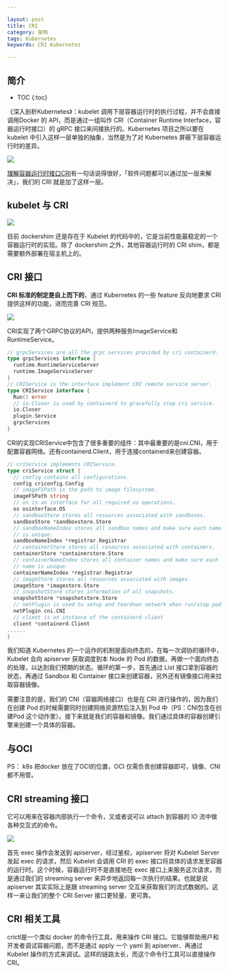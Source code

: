 ```yaml
---

layout: post
title: CRI
category: 架构
tags: Kubernetes
keywords: CRI Kubernetes

---
```


## 简介

* TOC
{:toc}

《深入剖析Kubernetes》：kubelet 调用下层容器运行时的执行过程，并不会直接调用Docker 的 API，而是通过一组叫作 CRI（Container Runtime Interface，容器运行时接口）的 gRPC 接口来间接执行的。Kubernetes 项目之所以要在 kubelet 中引入这样一层单独的抽象，当然是为了对 Kubernetes 屏蔽下层容器运行时的差异。

![](/public/upload/kubernetes/cri_shim.png)

[理解容器运行时接口CRI](https://mp.weixin.qq.com/s/rVgvH2MZoneVdQFxpXrhcg)有一句话说得很好，「软件问题都可以通过加一层来解决」，我们的 CRI 就是加了这样一层。

## kubelet 与 CRI

![](/public/upload/kubernetes/kubelet_cri.png)

目前 dockershim 还是存在于 Kubelet 的代码中的，它是当前性能最稳定的一个容器运行时的实现。除了 dockershim 之外，其他容器运行时的 CRI shim，都是需要额外部署在宿主机上的。

## CRI 接口

**CRI 标准的制定是自上而下的**，通过 Kubernetes 的一些 feature 反向地要求 CRI 提供这样的功能，进而完善 CRI 规范。

![](/public/upload/kubernetes/cri_overview.png)

CRI实现了两个GRPC协议的API，提供两种服务ImageService和RuntimeService。

```go
// grpcServices are all the grpc services provided by cri containerd.
type grpcServices interface {
  runtime.RuntimeServiceServer
  runtime.ImageServiceServer
}
// CRIService is the interface implement CRI remote service server.
type CRIService interface {
  Run() error
  // io.Closer is used by containerd to gracefully stop cri service.
  io.Closer
  plugin.Service
  grpcServices
}
```
CRI的实现CRIService中包含了很多重要的组件：其中最重要的是cni.CNI，用于配置容器网络。还有containerd.Client，用于连接containerd来创建容器。
```go
// criService implements CRIService.
type criService struct {
  // config contains all configurations.
  config criconfig.Config
  // imageFSPath is the path to image filesystem.
  imageFSPath string
  // os is an interface for all required os operations.
  os osinterface.OS
  // sandboxStore stores all resources associated with sandboxes.
  sandboxStore *sandboxstore.Store
  // sandboxNameIndex stores all sandbox names and make sure each name
  // is unique.
  sandboxNameIndex *registrar.Registrar
  // containerStore stores all resources associated with containers.
  containerStore *containerstore.Store
  // containerNameIndex stores all container names and make sure each
  // name is unique.
  containerNameIndex *registrar.Registrar
  // imageStore stores all resources associated with images.
  imageStore *imagestore.Store
  // snapshotStore stores information of all snapshots.
  snapshotStore *snapshotstore.Store
  // netPlugin is used to setup and teardown network when run/stop pod sandbox.
  netPlugin cni.CNI
  // client is an instance of the containerd client
  client *containerd.Client
......
}
```

我们知道 Kubernetes 的一个运作的机制是面向终态的，在每一次调协的循环中，Kubelet 会向 apiserver 获取调度到本 Node 的 Pod 的数据，再做一个面向终态的处理，以达到我们预期的状态。循环的第一步，首先通过 List 接口拿到容器的状态，再通过 Sandbox 和 Container 接口来创建容器，另外还有镜像接口用来拉取容器镜像。

需要注意的是，我们的 CNI（容器网络接口）也是在 CRI 进行操作的，因为我们在创建 Pod 的时候需要同时创建网络资源然后注入到 Pod 中（PS：CNI包含在创建Pod 这个动作里）。接下来就是我们的容器和镜像。我们通过具体的容器创建引擎来创建一个具体的容器。

## 与OCI 

PS： k8s 把docker 放在了OCI的位置，OCI 仅需负责创建容器即可，镜像、CNI 都不用管。 

##  CRI streaming 接口

它可以用来在容器内部执行一个命令，又或者说可以 attach 到容器的 IO 流中做各种交互式的命令。

![](/public/upload/kubernetes/cri_stream.png)

首先 exec 操作会发送到 apiserver，经过鉴权，apiserver 将对 Kubelet Server 发起 exec 的请求，然后 Kubelet 会调用 CRI 的 exec 接口将具体的请求发至容器的运行时。这个时候，容器运行时不是直接地在 exec 接口上来服务这次请求，而是通过我们的 streaming server 来异步地返回每一次执行的结果。也就是说 apiserver 其实实际上是跟 streaming server 交互来获取我们的流式数据的。这样一来让我们的整个 CRI Server 接口更轻量、更可靠。

## CRI 相关工具

crictl是一个类似 docker 的命令行工具，用来操作 CRI 接口。它能够帮助用户和开发者调试容器问题，而不是通过 apply 一个 yaml 到 apiserver、再通过 Kubelet 操作的方式来调试。这样的链路太长，而这个命令行工具可以直接操作 CRI。
